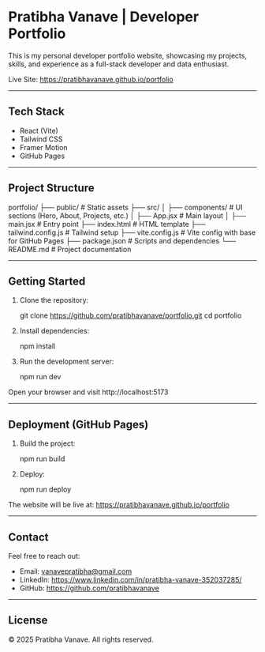 # Pratibha Vanave | Developer Portfolio

This is my personal developer portfolio website, showcasing my projects, skills, and experience as a full-stack developer and data enthusiast.

Live Site: https://pratibhavanave.github.io/portfolio

---

## Tech Stack

- React (Vite)
- Tailwind CSS
- Framer Motion
- GitHub Pages

---

## Project Structure

portfolio/
├── public/                 # Static assets
├── src/
│   ├── components/         # UI sections (Hero, About, Projects, etc.)
│   ├── App.jsx             # Main layout
│   ├── main.jsx            # Entry point
├── index.html              # HTML template
├── tailwind.config.js      # Tailwind setup
├── vite.config.js          # Vite config with base for GitHub Pages
├── package.json            # Scripts and dependencies
└── README.md               # Project documentation

---

## Getting Started

1. Clone the repository:

   git clone https://github.com/pratibhavanave/portfolio.git
   cd portfolio

2. Install dependencies:

   npm install

3. Run the development server:

   npm run dev

Open your browser and visit http://localhost:5173

---

## Deployment (GitHub Pages)

1. Build the project:

   npm run build

2. Deploy:

   npm run deploy

The website will be live at: https://pratibhavanave.github.io/portfolio

---

## Contact

Feel free to reach out:

- Email: vanavepratibha@gmail.com
- LinkedIn: https://www.linkedin.com/in/pratibha-vanave-352037285/
- GitHub: https://github.com/pratibhavanave

---

## License

© 2025 Pratibha Vanave. All rights reserved.
